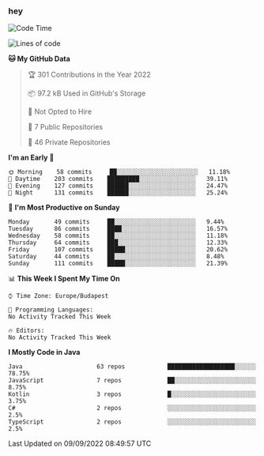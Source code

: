 ### hey

<!--START_SECTION:waka-->
![Code Time](http://img.shields.io/badge/Code%20Time-801%20hrs%2035%20mins-blue)

![Lines of code](https://img.shields.io/badge/From%20Hello%20World%20I%27ve%20Written-510%20Thousand%20lines%20of%20code-blue)

**🐱 My GitHub Data** 

> 🏆 301 Contributions in the Year 2022
 > 
> 📦 97.2 kB Used in GitHub's Storage 
 > 
> 🚫 Not Opted to Hire
 > 
> 📜 7 Public Repositories 
 > 
> 🔑 46 Private Repositories  
 > 
**I'm an Early 🐤** 

```text
🌞 Morning    58 commits     ██░░░░░░░░░░░░░░░░░░░░░░░   11.18% 
🌆 Daytime    203 commits    █████████░░░░░░░░░░░░░░░░   39.11% 
🌃 Evening    127 commits    ██████░░░░░░░░░░░░░░░░░░░   24.47% 
🌙 Night      131 commits    ██████░░░░░░░░░░░░░░░░░░░   25.24%

```
📅 **I'm Most Productive on Sunday** 

```text
Monday       49 commits     ██░░░░░░░░░░░░░░░░░░░░░░░   9.44% 
Tuesday      86 commits     ████░░░░░░░░░░░░░░░░░░░░░   16.57% 
Wednesday    58 commits     ██░░░░░░░░░░░░░░░░░░░░░░░   11.18% 
Thursday     64 commits     ███░░░░░░░░░░░░░░░░░░░░░░   12.33% 
Friday       107 commits    █████░░░░░░░░░░░░░░░░░░░░   20.62% 
Saturday     44 commits     ██░░░░░░░░░░░░░░░░░░░░░░░   8.48% 
Sunday       111 commits    █████░░░░░░░░░░░░░░░░░░░░   21.39%

```


📊 **This Week I Spent My Time On** 

```text
⌚︎ Time Zone: Europe/Budapest

💬 Programming Languages: 
No Activity Tracked This Week

🔥 Editors: 
No Activity Tracked This Week

```

**I Mostly Code in Java** 

```text
Java                     63 repos            ███████████████████░░░░░░   78.75% 
JavaScript               7 repos             ██░░░░░░░░░░░░░░░░░░░░░░░   8.75% 
Kotlin                   3 repos             █░░░░░░░░░░░░░░░░░░░░░░░░   3.75% 
C#                       2 repos             ░░░░░░░░░░░░░░░░░░░░░░░░░   2.5% 
TypeScript               2 repos             ░░░░░░░░░░░░░░░░░░░░░░░░░   2.5%

```



 Last Updated on 09/09/2022 08:49:57 UTC
<!--END_SECTION:waka-->
